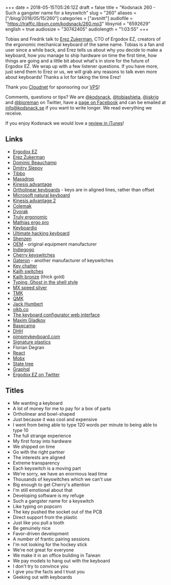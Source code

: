 +++
date = 2018-05-15T05:26:12Z
draft = false
title = "Kodsnack 260 - Such a gangster name for a keyswitch"
slug = "260"
aliases = ["/blog/2018/05/15/260"]
categories = ["avsnitt"]
audiofile = "https://traffic.libsyn.com/kodsnack/260.mp3"
libsynid = "6592629"
english = true
audiosize = "30742405"
audiolength = "1:03:55"
+++

Tobias and Fredrik talk to [Erez Zukerman](https://twitter.com/the_ezuk), CTO of Ergodox EZ, creators of the ergonomic mechanical keyboard of the same name. Tobias is a fan and user since a while back, and Erez tells us about why you decide to make a keyboard, how you manage to ship hardware on time the first time, how things are going and a little bit about what's in store for the future of Ergodox EZ. We wrap up with a few listener questions. If you have more, just send them to Erez or us, we will grab any reasons to talk even more about keyboards! Thanks a lot for taking the time Erez!

Thank you [Cloudnet](http://www.cloudnet.se) for sponsoring our [VPS](http://en.wikipedia.org/wiki/Virtual_private_server)!

Comments, questions or tips? We are [@kodsnack](https://www.twitter.com/kodsnack), [@tobiashieta](https://www.twitter.com/tobiashieta), [@iskrig](https://www.twitter.com/iskrig) and [@bjoreman](https://www.twitter.com/bjoreman) on Twitter, have a [page on Facebook](https://www.facebook.com/kodsnack) and can be emailed at [info@kodsnack.se](mailto:info@kodsnack.se) if you want to write longer. We read everything we receive.

If you enjoy Kodsnack we would love a [review in iTunes](http://itunes.apple.com/se/podcast/kodsnack/id561631498?l=en)!

## Links ##
* [Ergodox EZ](https://ergodox-ez.com/)
* [Erez Zukerman](https://twitter.com/the_ezuk)
* [Dominic Beauchamp](https://github.com/doxkb)
* [Dmitry Slepov](https://medium.com/@Dmitry_Slepov)
* [Tibbo](http://tibbo.com/)
* [Massdrop](https://www.massdrop.com/)
* [Kinesis advantage](https://www.kinesis-ergo.com/shop/advantage-for-pc-mac-refurbished/)
* [Ortholinear keyboards](http://blog.roastpotatoes.co/review/2015/09/20/ortholinear-experience-atomic/) - keys are in aligned lines, rather than offset
* [Microsoft natural keyboard](https://en.wikipedia.org/wiki/Microsoft_Natural_Keyboard)
* [Kinesis advantage 2](https://www.kinesis-ergo.com/shop/advantage2/)
* [Colemak](https://en.wikipedia.org/wiki/Colemak)
* [Dvorak](https://en.wikipedia.org/wiki/Dvorak_Simplified_Keyboard)
* [Truly ergonomic](https://www.trulyergonomic.com/store/index.php)
* [Mathias ergo pro](https://matias.ca/ergopro/pc/viewer/?1)
* [Keyboardio](https://shop.keyboard.io/)
* [Ultimate hacking keyboard](https://ultimatehackingkeyboard.com/)
* [Shenzen](https://en.wikipedia.org/wiki/Shenzhen)
* [OEM](https://en.wikipedia.org/wiki/Original_equipment_manufacturer) - original equipment manufacturer
* [Indiegogo](https://en.wikipedia.org/wiki/Indiegogo)
* [Cherry keyswitches](http://cherryamericas.com/product-category/keyswitch/)
* [Gateron](https://deskthority.net/wiki/Gateron) - another manufacturer of keyswitches
* [Key chatter](https://www.reddit.com/r/MechanicalKeyboards/comments/1z48kc/mechanical_key_chatter/)
* [Kailh switches](http://www.keyboardco.com/blog/index.php/2017/11/an-introduction-to-kailh-switches-including-speed-box/)
* [Kailh bronze](https://geekhack.org/index.php?topic=89703.0) (thick gold)
* [Typing, Ghost in the shell style](https://www.youtube.com/watch?v=KlJ8eTuFe9U)
* [MX speed silver](https://deskthority.net/wiki/Cherry_MX_Speed_Silver)
* [TMK](https://github.com/tmk/tmk_keyboard)
* [QMK](https://docs.qmk.fm/)
* [Jack Humbert](https://twitter.com/jackhumbert)
* [olkb.co](https://olkb.com/)
* [The keyboard configurator web interface](https://ergodox-ez.com/#graphicalconfigurator)
* [Maxim Gladkov](https://github.com/maximgladkov)
* [Basecamp](https://basecamp.com/)
* [DHH](https://twitter.com/dhh/?ref_src=twsrc%5Eappleosx%7Ctwcamp%5Esafari%7Ctwgr%5Esearch)
* [pimpmykeyboard.com](https://pimpmykeyboard.com/)
* [Signature plastics](https://www.solutionsinplastic.com/)
* Florian Degran
* [React](https://en.wikipedia.org/wiki/React_%28JavaScript_library%29)
* [Mobx](https://mobx.js.org/)
* [State tree](https://github.com/mobxjs/mobx-state-tree)
* [Graphql](https://en.wikipedia.org/wiki/GraphQL)
* [Ergodox EZ on Twitter](https://twitter.com/ergodoxez)

## Titles ##
* Me wanting a keyboard
* A lot of money for me to pay for a box of parts
* Ortholinear and bowl-shaped
* Just because it was cool and expensive
* I went from being able to type 120 words per minute to being able to type 10
* The full strange experience
* My first foray into hardware
* We shipped on time
* Go with the right partner
* The interests are aligned
* Extreme transparency
* Each keyswitch is a moving part
* We're sorry, we have an enormous lead time
* Thousands of keyswitches which we can't use
* Big enough to get Cherry's attention
* I'm still emotional about that
* Developing software is my refuge
* Such a gangster name for a keyswitch
* Like typing on popcorn
* The key pushed the socket out of the PCB
* Direct support from the plastic
* Just like you pull a tooth
* Be genuinely nice
* Favor-driven development
* A number of frantic pairing sessions
* I'm not looking for the hockey stick
* We're not great for everyone
* We make it in an office building in Taiwan
* We pay models to hang out with the keyboard
* I don't try to convince you
* I give you the facts and I trust you
* Geeking out with keyboards
